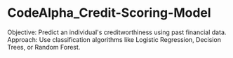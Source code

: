 # CodeAlpha_Credit-Scoring-Model
Objective: Predict an individual's creditworthiness using past financial data.  Approach: Use classification algorithms like Logistic Regression, Decision Trees, or Random Forest.  
